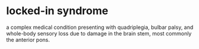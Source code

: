 # locked-in syndrome

a complex medical condition presenting with quadriplegia, bulbar palsy, and whole-body sensory loss due to damage in the brain stem, most commonly the anterior pons.
